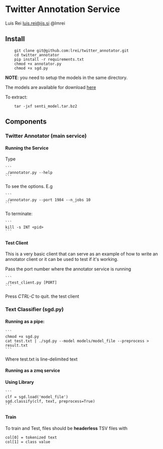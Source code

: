 # Twitter Annotation Service

Luis Rei <luis.rei@ijs.si> @lmrei


## Install

```
    git clone git@github.com:lrei/twitter_annotator.git
    cd twitter_annotator
    pip install -r requirements.txt
    chmod +x annotator.py
    chmod +x sgd.py
```

**NOTE**: you need to setup the models in the same directory.

The models are available for download [here](https://mega.nz/#!ewsFUboK!Lo4b6FYtP2TY7iuMrZRn1MBTl5Sw43SEZqIN7SmU5Aw)

To extract:
```
    tar -jxf senti_model.tar.bz2
```

## Components

### Twitter Annotator (main service)

#### Running the Service
Type

    ```
    ./annotator.py --help
    ```

To see the options. E.g

    ```
    ./annotator.py --port 1984 --n_jobs 10
    ```

To terminate:

    ```
    kill -s INT <pid>
    ```


#### Test Client
This is a very basic client that can serve as an example of how to write an
annotator client or it can be used to test if it's working.

Pass the port number where the annotator service is running

    ```
    ./test_client.py [PORT]
    ```

Press *CTRL-C* to quit. the test client


### Text Classifier (sgd.py)

#### Running as a pipe:
    
    ```
    chmod +x sgd.py
    cat test.txt | ./sgd.py --model models/model_file --preprocess > result.txt
    ```

Where test.txt is line-delimited text

#### Running as a zmq service

#### Using Library

    ```
    clf = sgd.load('model_file')
    sgd.classify(clf, text, preprocess=True)
    ```

#### Train
To train and Test, files should be **headerless** TSV files with 

    col[0] = tokenized text
    col[1] = class value

